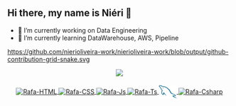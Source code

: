 ## Hi there, my name is Niéri 👋

<!--
**nierioliveira-work/nierioliveira-work** is a ✨ _special_ ✨ repository because its `README.md` (this file) appears on your GitHub profile.

Here are some ideas to get you started:
-->

- 🔭 I’m currently working on Data Engineering
- 🌱 I’m currently learning DataWarehouse, AWS, Pipeline


https://github.com/nierioliveira-work/nierioliveira-work/blob/output/github-contribution-grid-snake.svg


<div align="center">
  <a href="https://github.com/nierioliveira-work">
  <img height="180em" src="https://github-readme-stats.vercel.app/api?username=nierioliveira-work&show_icons=true&theme=dark&include_all_commits=true&count_private=true"/>
</div>
<div style="display: inline_block" align="center"><br>
  <img align="center" alt="Rafa-HTML" height="30" width="40" src="https://cdn3.iconfinder.com/data/icons/logos-and-brands-adobe/512/267_Python-512.png">
  <img align="center" alt="Rafa-CSS" height="30" width="40" src="https://cdn-icons-png.flaticon.com/512/616/616563.png">
  <img align="center" alt="Rafa-Js" height="30" width="40" src="https://static-00.iconduck.com/assets.00/postgresql-icon-1987x2048-v2fkmdaw.png">
  <img align="center" alt="Rafa-Ts" height="30" width="40" src="https://seeklogo.com/images/N/numpy-logo-479C24EC79-seeklogo.com.png">
  <img align="center" alt="Rafa-Csharp" height="30" width="40" src="https://raw.githubusercontent.com/devicons/devicon/master/icons/mysql/mysql-original.svg">
  <img align="center" alt="Rafa-Csharp" height="30" width="40" src="https://miro.medium.com/v2/resize:fit:600/1*1S1FzR-yg-ucZGMoxCC9hw.png">

  

</div>
